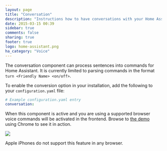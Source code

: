 ```yaml
---
layout: page
title: "Conversation"
description: "Instructions how to have conversations with your Home Assistant."
date: 2015-03-15 00:39
sidebar: true
comments: false
sharing: true
footer: true
logo: home-assistant.png
ha_category: "Voice"
---
```



The conversation component can process sentences into commands for Home Assistant. It is currently limited to parsing commands in the format `turn <Friendly Name> <on/off>`.  


To enable the conversion option in your installation, add the following to your `configuration.yaml` file:

```yaml
# Example configuration.yaml entry
conversation:
```

When this component is active and you are using a supported browser voice commands will be activated in the frontend. Browse to [the demo](/demo/) using Chrome to see it in action.

<p class='img'>
  <img src="/images/screenshots/voice-commands.png" />
</p>

<p class='note'>
Apple iPhones do not support this feature in any browser. 
</p>
